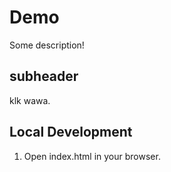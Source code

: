 # Demo

Some description!

## subheader

klk wawa.

## Local Development

1. Open index.html in your browser.
